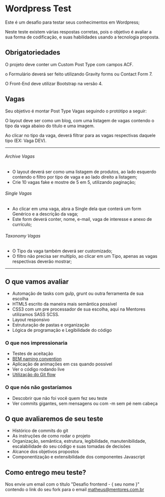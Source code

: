 # Wordpress Test

Este é um desafio para testar seus conhecimentos em Wordpress;

Neste teste existem várias respostas corretas, pois o objetivo é avaliar a sua forma de codificação, e suas habilidades usando a tecnologia proposta.

## Obrigatoriedades

O projeto deve conter um Custom Post Type com campos ACF.

o Formulário deverá ser feito utilizando Gravity forms ou Contact Form 7.

O Front-End deve utilizar Bootstrap na versão 4.

## Vagas

Seu objetivo é montar Post Type Vagas seguindo o protótipo a seguir:

O layout deve ser como um blog, com uma listagem de vagas contendo o tipo da vaga abaixo do titulo e uma imagem. 

Ao clicar no tipo da vaga, deverá filtrar para as vagas respectivas daquele tipo (EX: Vaga DEV).

------------


  ###### Archive Vagas
  * O layout deverá ser como uma listagem de produtos, ao lado esquerdo contendo o filtro por tipo de vaga e ao lado direito a listagem;
  * Crie 10 vagas fake e mostre de 5 em 5, utilizando paginação;
  ###### Single Vagas
  * Ao clicar em uma vaga, abra a Single dela que conterá um form Genérico e a descrição da vaga;
  * Este form deverá conter, nome, e-mail, vaga de interesse e anexo de currículo;
  ###### Taxonomy Vagas
  * O Tipo da vaga também deverá ser customizado;
  * O filtro não precisa ser multiplo, ao clicar em um Tipo, apenas as vagas respectivas deverão mostrar;

------------


## O que vamos avaliar

* Automação de tasks com gulp, grunt ou outra ferramenta de sua escolha
* HTML5 escrito da maneira mais semântica possível
* CSS3 com um pre processador de sua escolha, aqui na Mentores utilizamos SASS SCSS.
* Layout responsivo
* Estruturação de pastas e organização
* Lógica de programação e Legibilidade do código

### O que nos impressionaria

* Testes de aceitação
* [BEM naming convention](http://getbem.com/naming/)
* Aplicação de animações em css quando possível
* Ver o código rodando live
* [Utilização do Git flow](https://danielkummer.github.io/git-flow-cheatsheet/index.pt_BR.html)

### O que nós não gostaríamos

* Descobrir que não foi você quem fez seu teste
* Ver commits gigantes, sem mensagens ou com -m sem pé nem cabeça

## O que avaliaremos de seu teste

* Histórico de commits do git
* As instruções de como rodar o projeto
* Organização, semântica, estrutura, legibilidade, manutenibilidade, escalabilidade do seu código e suas tomadas de decisões
* Alcance dos objetivos propostos
* Componentização e extensibilidade dos componentes Javascript

## Como entrego meu teste?

Nos envie um email com o título "Desafio frontend - { seu nome }" contendo o link do seu fork para o email matheus@mentores.com.br
